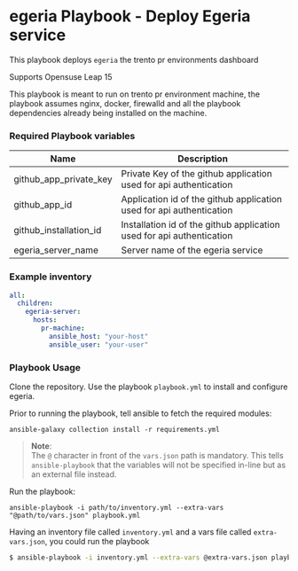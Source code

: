 # egeria Playbook - Deploy Egeria service

This playbook deploys `egeria` the trento pr environments dashboard

Supports Opensuse Leap 15

This playbook is meant to run on trento pr environment machine, the playbook assumes nginx, docker, firewalld and all the playbook dependencies already being installed on the machine.

### Required Playbook variables

| Name                       | Description                                       |
| -------------------------- | ------------------------------------------------- |
| github_app_private_key       | Private Key of the github application used for api authentication |
| github_app_id | Application id of the github application used for api authentication     |
| github_installation_id    | Installation id of the github application used for api authentication        |
| egeria_server_name    | Server name of the egeria service      |

### Example inventory

```yaml
all:
  children:
    egeria-server:
      hosts:
        pr-machine:
          ansible_host: "your-host"
          ansible_user: "your-user"
```

### Playbook Usage

Clone the repository.
Use the playbook `playbook.yml` to install and configure egeria.

Prior to running the playbook, tell ansible to fetch the required modules:
```
ansible-galaxy collection install -r requirements.yml
```

> **Note**: <br />
> The `@` character in front of the `vars.json` path is mandatory. This tells `ansible-playbook` that the variables will not be specified in-line but
> as an external file instead.

Run the playbook:
```
ansible-playbook -i path/to/inventory.yml --extra-vars "@path/to/vars.json" playbook.yml
```

Having an inventory file called `inventory.yml` and a vars file called `extra-vars.json`, you could run the playbook

```bash
$ ansible-playbook -i inventory.yml --extra-vars @extra-vars.json playbook.yml
```